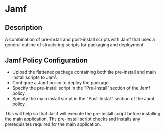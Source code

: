 # Jamf

## Description
A combination of pre-install and post-install scripts with Jamf that uses a general outline of structuring scripts for packaging and deployment.
## Jamf Policy Configuration
- Upload the flattened package containing both the pre-install and main install scripts to Jamf.
- Configure a Jamf policy to deploy the package.
- Specify the pre-install script in the "Pre-Install" section of the Jamf policy.
- Specify the main install script in the "Post-Install" section of the Jamf policy.

This will help so that Jamf will execute the pre-install script before installing the main application. The pre-install script checks and installs any prerequisites required for the main application.


